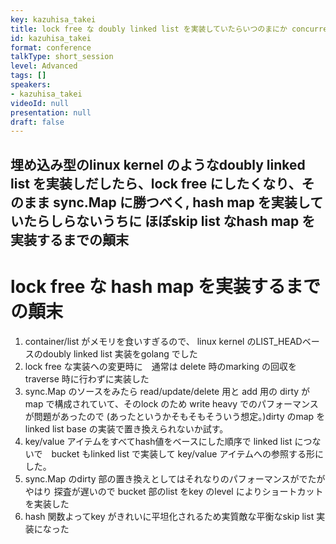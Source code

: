 ```yaml
---
key: kazuhisa_takei
title: lock free な doubly linked list を実装していたらいつのまにか concurrent skip list map を実装していたでござる
id: kazuhisa_takei
format: conference
talkType: short_session
level: Advanced
tags: []
speakers:
- kazuhisa_takei
videoId: null
presentation: null
draft: false
---
```

埋め込み型のlinux kernel のようなdoubly linked list を実装しだしたら、lock free にしたくなり、そのまま sync.Map に勝つべく, hash map を実装していたらしらないうちに ほぼskip list なhash map を実装するまでの顛末
---
# lock free な hash map  を実装するまでの顛末

1. container/list  がメモリを食いすぎるので、 linux kernel のLIST_HEADベースのdoubly linked list 実装をgolang でした
2. lock free な実装への変更時に　通常は delete 時のmarking の回収をtraverse 時に行わずに実装した
3. sync.Map のソースをみたら read/update/delete 用と add 用の dirty がmap で構成されていて、そのlock のため write heavy でのパフォーマンスが問題があったので (あったというかそもそもそういう想定。)dirty のmap を linked list base の実装で置き換えられないか試す。
4. key/value アイテムをすべてhash値をベースにした順序で linked list につないで　bucket もlinked list で実装して key/value アイテムへの参照する形にした。
5. sync.Map のdirty 部の置き換えとしてはそれなりのパフォーマンスがでたがやはり 探査が遅いので bucket 部のlist をkey のlevel によりショートカットを実装した
6. hash 関数よってkey がきれいに平坦化されるため実質敵な平衡なskip list 実装になった

 